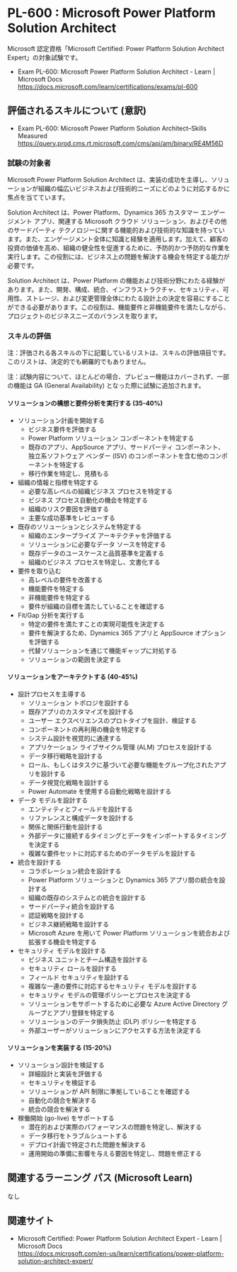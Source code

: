 # PL-600 : Microsoft Power Platform Solution Architect
Microsoft 認定資格「Microsoft Certified: Power Platform Solution Architect Expert」の対象試験です。
- Exam PL-600: Microsoft Power Platform Solution Architect - Learn | Microsoft Docs  
https://docs.microsoft.com/learn/certifications/exams/pl-600

## 評価されるスキルについて (意訳)
- Exam PL-600: Microsoft Power Platform Solution Architect–Skills Measured  
https://query.prod.cms.rt.microsoft.com/cms/api/am/binary/RE4M56D

### 試験の対象者
Microsoft Power Platform Solution Architect は、実装の成功を主導し、ソリューションが組織の幅広いビジネスおよび技術的ニーズにどのように対応するかに焦点を当てています。

Solution Architect は、Power Platform、Dynamics 365 カスタマー エンゲージメント アプリ、関連する Microsoft クラウド ソリューション、およびその他のサードパーティ テクノロジーに関する機能的および技術的な知識を持っています。また、エンゲージメント全体に知識と経験を適用します。加えて、顧客の投資の価値を高め、組織の健全性を促進するために、予防的かつ予防的な作業を実行します。この役割には、ビジネス上の問題を解決する機会を特定する能力が必要です。

Solution Architect は、Power Platform の機能および技術分野にわたる経験があります。また、開発、構成、統合、インフラストラクチャ、セキュリティ、可用性、ストレージ、および変更管理全体にわたる設計上の決定を容易にすることができる必要があります。この役割は、機能要件と非機能要件を満たしながら、プロジェクトのビジネスニーズのバランスを取ります。

### スキルの評価
注：評価される各スキルの下に記載しているリストは、スキルの評価項目です。このリストは、決定的でも網羅的でもありません。

注：試験内容について、ほとんどの場合、プレビュー機能はカバーされず、一部の機能は GA (General Availability) となった際に試験に追加されます。

#### ソリューションの構想と要件分析を実行する (35-40%)
- ソリューション計画を開始する
  - ビジネス要件を評価する
  - Power Platform ソリューション コンポーネントを特定する
  - 既存のアプリ、AppSource アプリ、サードパーティ コンポーネント、独立系ソフトウェア ベンダー (ISV) のコンポーネントを含む他のコンポーネントを特定する
  - 移行作業を特定し、見積もる
- 組織の情報と指標を特定する
  - 必要な高レベルの組織ビジネス プロセスを特定する
  - ビジネス プロセス自動化の機会を特定する
  - 組織のリスク要因を評価する
  - 主要な成功基準をレビューする
- 既存のソリューションとシステムを特定する
  - 組織のエンタープライズ アーキテクチャを評価する
  - ソリューションに必要なデータ ソースを特定する
  - 既存データのユースケースと品質基準を定義する
  - 組織のビジネス プロセスを特定し、文書化する
- 要件を取り込む
  - 高レベルの要件を改善する
  - 機能要件を特定する
  - 非機能要件を特定する
  - 要件が組織の目標を満たしていることを確認する
- Fit/Gap 分析を実行する
  - 特定の要件を満たすことの実現可能性を決定する
  - 要件を解決するため、Dynamics 365 アプリと AppSource オプションを評価する
  - 代替ソリューションを通じて機能ギャップに対処する
  - ソリューションの範囲を決定する
#### ソリューションをアーキテクトする (40-45%)
- 設計プロセスを主導する
  - ソリューション トポロジを設計する
  - 既存アプリのカスタマイズを設計する
  - ユーザー エクスペリエンスのプロトタイプを設計、検証する
  - コンポーネントの再利用の機会を特定する
  - システム設計を視覚的に通達する
  - アプリケーション ライブサイクル管理 (ALM) プロセスを設計する
  - データ移行戦略を設計する
  - ロール、もしくはタスクに基づいて必要な機能をグループ化されたアプリを設計する
  - データ視覚化戦略を設計する
  - Power Automate を使用する自動化戦略を設計する
- データ モデルを設計する
  - エンティティとフィールドを設計する
  - リファレンスと構成データを設計する
  - 関係と関係行動を設計する
  - 外部データに接続するタイミングとデータをインポートするタイミングを決定する
  - 複雑な要件セットに対応するためのデータモデルを設計する
- 統合を設計する
  - コラボレーション統合を設計する
  - Power Platform ソリューションと Dynamics 365 アプリ間の統合を設計する
  - 組織の既存のシステムとの統合を設計する
  - サードパーティ統合を設計する
  - 認証戦略を設計する
  - ビジネス継続戦略を設計する
  - Microsoft Azure を用いて Power Platform ソリューションを統合および拡張する機会を特定する
- セキュリティ モデルを設計する
  - ビジネス ユニットとチーム構造を設計する
  - セキュリティ ロールを設計する
  - フィールド セキュリティを設計する
  - 複雑な一連の要件に対応するセキュリティ モデルを設計する
  - セキュリティ モデルの管理ポリシーとプロセスを決定する
  - ソリューションをサポートするために必要な Azure Active Directory グループとアプリ登録を特定する
  - ソリューションのデータ損失防止 (DLP) ポリシーを特定する
  - 外部ユーザーがソリューションにアクセスする方法を決定する
#### ソリューションを実装する (15-20%)
- ソリューション設計を検証する
  - 詳細設計と実装を評価する
  - セキュリティを検証する
  - ソリューションが API 制限に準拠していることを確認する
  - 自動化の競合を解決する
  - 統合の競合を解決する
- 稼働開始 (go-live) をサポートする
  - 潜在的および実際のパフォーマンスの問題を特定し、解決する
  - データ移行をトラブルシュートする
  - デプロイ計画で特定された問題を解決する
  - 運用開始の準備に影響を与える要因を特定し、問題を修正する

## 関連するラーニング パス (Microsoft Learn)
なし

## 関連サイト
- Microsoft Certified: Power Platform Solution Architect Expert - Learn | Microsoft Docs  
https://docs.microsoft.com/en-us/learn/certifications/power-platform-solution-architect-expert/
